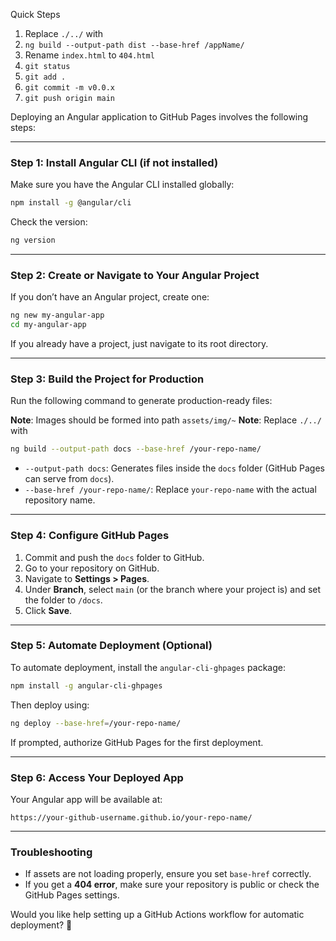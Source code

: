 Quick Steps

1. Replace `./../` with ` `
2. `ng build --output-path dist --base-href /appName/`
3.  Rename `index.html` to `404.html`
4. `git status`
5. `git add .`
6. `git commit -m v0.0.x`
7. `git push origin main`

Deploying an Angular application to GitHub Pages involves the following steps:

---

### **Step 1: Install Angular CLI (if not installed)**
Make sure you have the Angular CLI installed globally:

```sh
npm install -g @angular/cli
```

Check the version:

```sh
ng version
```

---

### **Step 2: Create or Navigate to Your Angular Project**
If you don’t have an Angular project, create one:

```sh
ng new my-angular-app
cd my-angular-app
```

If you already have a project, just navigate to its root directory.

---

### **Step 3: Build the Project for Production**
Run the following command to generate production-ready files:

**Note**: Images should be formed into path `assets/img/~`
**Note**: Replace `./../` with ` `

```sh
ng build --output-path docs --base-href /your-repo-name/
```

- `--output-path docs`: Generates files inside the `docs` folder (GitHub Pages can serve from `docs`).
- `--base-href /your-repo-name/`: Replace `your-repo-name` with the actual repository name.

---

### **Step 4: Configure GitHub Pages**
1. Commit and push the `docs` folder to GitHub.
2. Go to your repository on GitHub.
3. Navigate to **Settings > Pages**.
4. Under **Branch**, select `main` (or the branch where your project is) and set the folder to `/docs`.
5. Click **Save**.

---

### **Step 5: Automate Deployment (Optional)**
To automate deployment, install the `angular-cli-ghpages` package:

```sh
npm install -g angular-cli-ghpages
```

Then deploy using:

```sh
ng deploy --base-href=/your-repo-name/
```

If prompted, authorize GitHub Pages for the first deployment.

---

### **Step 6: Access Your Deployed App**
Your Angular app will be available at:

```
https://your-github-username.github.io/your-repo-name/
```

---

### **Troubleshooting**
- If assets are not loading properly, ensure you set `base-href` correctly.
- If you get a **404 error**, make sure your repository is public or check the GitHub Pages settings.

Would you like help setting up a GitHub Actions workflow for automatic deployment? 🚀
